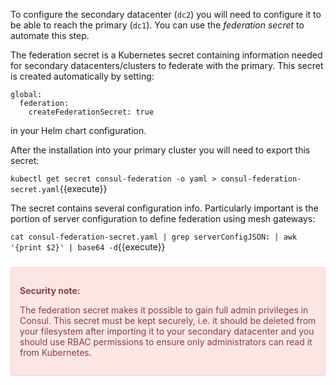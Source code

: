 To configure the secondary datacenter (`dc2`) you will need to configure it to be able to reach the primary (`dc1`). You can use the *federation secret* to automate this step.

The federation secret is a Kubernetes secret containing information needed for secondary datacenters/clusters to federate with the primary. This secret is created automatically by setting:

```
global:
  federation:
    createFederationSecret: true
```

in your Helm chart configuration.

After the installation into your primary cluster you will need to export this secret:

`kubectl get secret consul-federation -o yaml > consul-federation-secret.yaml`{{execute}}

The secret contains several configuration info. Particularly important is the portion of server configuration to define federation using mesh gateways:

`cat consul-federation-secret.yaml | grep serverConfigJSON: | awk '{print $2}' | base64 -d`{{execute}}

<div style="background-color:#fbe5e5; color:#864242; border:1px solid #f8cfcf; padding:1em; border-radius:3px; margin:24px 0;">
  <p><strong>Security note: </strong>
  
 The federation secret makes it possible to gain full admin privileges in Consul. This secret must be kept securely, i.e. it should be deleted from your filesystem after importing it to your secondary datacenter and you should use RBAC permissions to ensure only administrators can read it from Kubernetes.

</p></div>
